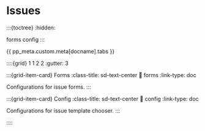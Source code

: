 # Issues

:::{toctree}
:hidden:

forms
config
:::


{{ pp_meta.custom.meta[docname].tabs }}


::::{grid} 1 1 2 2
:gutter: 3

:::{grid-item-card} Forms
:class-title: sd-text-center
:link: forms
:link-type: doc

Configurations for issue forms.
:::

:::{grid-item-card} Config
:class-title: sd-text-center
:link: config
:link-type: doc

Configurations for issue template chooser.
:::

::::
